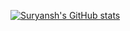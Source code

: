 [![Suryansh's GitHub stats](https://github-readme-stats.vercel.app/api?username=suryanshsoni120)](https://github.com/suryanshsoni120/github-readme-stats)
